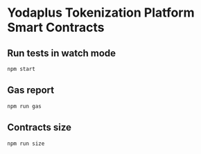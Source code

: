# Yodaplus Tokenization Platform Smart Contracts

## Run tests in watch mode

```
npm start
```

## Gas report

```
npm run gas
```

## Contracts size

```
npm run size
```
